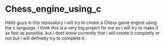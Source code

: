 # Chess_engine_using_c
 Hello guys in this reposatory i will try to create a Chess game engine using the c language. I think this is a very big project for me so i will try to make it as fast as possible. but i dont know currently that i will create it completly or not but i will definetly try to complete it .
